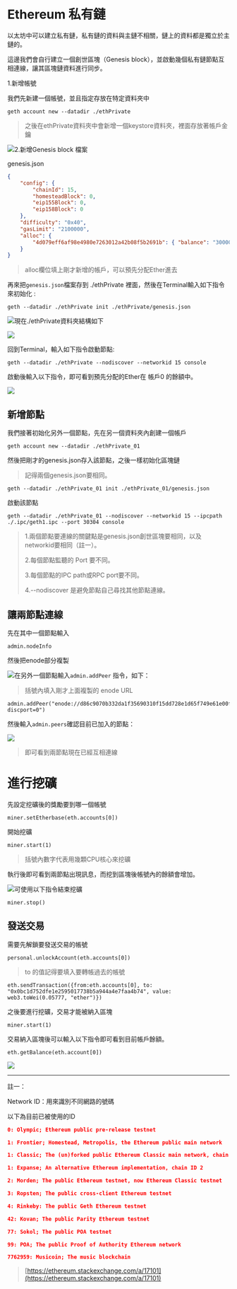 # Ethereum 私有鏈

以太坊中可以建立私有鏈，私有鏈的資料與主鏈不相關，鏈上的資料都是獨立於主鏈的。

這邊我們會自行建立一個創世區塊（Genesis block），並啟動幾個私有鏈節點互相連線，讓其區塊鏈資料進行同步。

1.新增帳號

我們先新建一個帳號，並且指定存放在特定資料夾中

```
geth account new --datadir ./ethPrivate
```

> 之後在ethPrivate資料夾中會新增一個keystore資料夾，裡面存放著帳戶金鑰

![](/assets/321.png)2.新增Genesis block 檔案

genesis.json

```json
{
    "config": {
        "chainId": 15,
        "homesteadBlock": 0,
        "eip155Block": 0,
        "eip158Block": 0
    },
    "difficulty": "0x40",
    "gasLimit": "2100000",
    "alloc": {
        "4d079eff6af98e4980e7263012a42b08f5b2691b": { "balance": "300000" }
    }
}
```

> alloc欄位填上剛才新增的帳戶，可以預先分配Ether進去

再來把`genesis.json`檔案存到 ./ethPrivate 裡面，然後在Terminal輸入如下指令來初始化 :

```
geth --datadir ./ethPrivate init ./ethPrivate/genesis.json
```

![](/assets/9203.png)現在./ethPrivate資料夾結構如下

![](/assets/3453455.png)

回到Terminal，輸入如下指令啟動節點:

```
geth --datadir ./ethPrivate --nodiscover --networkid 15 console
```

啟動後輸入以下指令，即可看到預先分配的Ether在 帳戶0 的餘額中。

![](/assets/903.png)

## 新增節點

我們接著初始化另外一個節點，先在另一個資料夾內創建一個帳戶

```
geth account new --datadir ./ethPrivate_01
```

然後把剛才的genesis.json存入該節點，之後一樣初始化區塊鏈

> 記得兩個genesis.json要相同。

```
geth --datadir ./ethPrivate_01 init ./ethPrivate_01/genesis.json
```

啟動該節點

```
geth --datadir ./ethPrivate_01 --nodiscover --networkid 15 --ipcpath ./.ipc/geth1.ipc --port 30304 console
```

> 1.兩個節點要連線的關鍵點是genesis.json創世區塊要相同，以及networkid要相同（註一）。
>
> 2.每個節點監聽的 Port 要不同。
>
> 3.每個節點的IPC path或RPC port要不同。
>
> 4.--nodiscover 是避免節點自己尋找其他節點連線。

## 讓兩節點連線

先在其中一個節點輸入

```
admin.nodeInfo
```

然後把enode部分複製

![](/assets/900.png)在另外一個節點輸入`admin.addPeer` 指令，如下：

> 括號內填入剛才上面複製的 enode URL

```
admin.addPeer("enode://d86c9070b332da1f35690310f15dd728e1d65f749e61e00f1da412a86b483c6a536cbb19e64ef3fd43781d5802dbe3d05c83a882c342d2505fb6686514323326@[::]:30304?discport=0")
```

然後輸入`admin.peers`確認目前已加入的節點：

![](/assets/9021.png)

> 即可看到兩節點現在已經互相連線

# 進行挖礦

先設定挖礦後的獎勵要到哪一個帳號

```
miner.setEtherbase(eth.accounts[0])
```

開始挖礦

```
miner.start(1)
```

> 括號內數字代表用幾顆CPU核心來挖礦

執行後即可看到兩節點出現訊息，而挖到區塊後帳號內的餘額會增加。

![](/assets/201.png)可使用以下指令結束挖礦

```
miner.stop()
```

## 發送交易

需要先解鎖要發送交易的帳號

```
personal.unlockAccount(eth.accounts[0])
```

> to 的值記得要填入要轉帳過去的帳號

```
eth.sendTransaction({from:eth.accounts[0], to: "0x0bc1d752dfe1e2595017738b5a944a4e7faa4b74", value: web3.toWei(0.05777, "ether")})
```

之後要進行挖礦，交易才能被納入區塊

```
miner.start(1)
```

交易納入區塊後可以輸入以下指令即可看到目前帳戶餘額。

```
eth.getBalance(eth.account[0])
```

![](/assets/9123.png)

---

註一：

Network ID：用來識別不同網路的號碼

以下為目前已被使用的ID

```json
0: Olympic; Ethereum public pre-release testnet

1: Frontier; Homestead, Metropolis, the Ethereum public main network

1: Classic; The (un)forked public Ethereum Classic main network, chain ID 61

1: Expanse; An alternative Ethereum implementation, chain ID 2

2: Morden; The public Ethereum testnet, now Ethereum Classic testnet

3: Ropsten; The public cross-client Ethereum testnet

4: Rinkeby: The public Geth Ethereum testnet

42: Kovan; The public Parity Ethereum testnet

77: Sokol; The public POA testnet

99: POA; The public Proof of Authority Ethereum network

7762959: Musicoin; The music blockchain
```

> [https://ethereum.stackexchange.com/a/17101](https://ethereum.stackexchange.com/a/17101)



